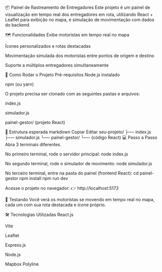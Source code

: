 📦 Painel de Rastreamento de Entregadores
Este projeto é um painel de visualização em tempo real dos entregadores em rota, utilizando React + Leaflet para exibição no mapa, e simulação de movimentação com dados do backend.

🗺️ Funcionalidades
Exibe motoristas em tempo real no mapa

Ícones personalizados e rotas destacadas

Movimentação simulada dos motoristas entre pontos de origem e destino

Suporte a múltiplos entregadores simultaneamente

🚀 Como Rodar o Projeto
Pré-requisitos
Node.js instalado

npm (ou yarn)

O projeto precisa ser clonado com as seguintes pastas e arquivos:

index.js

simulador.js

painel-gestor/ (projeto React)

📁 Estrutura esperada
markdown
Copiar
Editar
seu-projeto/
├── index.js
├── simulador.js
└── painel-gestor/
    └── (código React)
💻 Passo a Passo
Abra 3 terminais diferentes.

No primeiro terminal, rode o servidor principal:
node index.js

No segundo terminal, rode o simulador de movimento:
node simulador.js

No terceiro terminal, entre na pasta do painel (frontend React):
cd painel-gestor
npm install
npm run dev

Acesse o projeto no navegador:
👉 http://localhost:5173

🧪 Testando
Você verá os motoristas se movendo em tempo real no mapa, cada um com sua rota destacada e ícone próprio.

🛠️ Tecnologias Utilizadas
React.js

Vite

Leaflet

Express.js

Node.js

Mapbox Polyline
